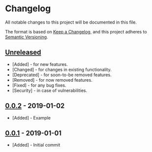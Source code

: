 # Changelog
All notable changes to this project will be documented in this file.

The format is based on [Keep a Changelog](https://keepachangelog.com/en/1.0.0/),
and this project adheres to [Semantic Versioning](https://semver.org/spec/v2.0.0.html).

## [Unreleased]
- [Added] - for new features.
- [Changed] - for changes in existing functionality.
- [Deprecated] - for soon-to-be removed features.
- [Removed] - for now removed features.
- [Fixed] - for any bug fixes.
- [Security] - in case of vulnerabilities.

## [0.0.2] - 2019-01-02
- [Added] - Example

## [0.0.1] - 2019-01-01
- [Added] - Initial commit

[Unreleased]: https://github.com/olivierlacan/keep-a-changelog/compare/v1.0.0...HEAD
[0.0.2]: https://github.com/olivierlacan/keep-a-changelog/compare/v0.0.1...v0.0.2
[0.0.1]: https://github.com/olivierlacan/keep-a-changelog/releases/tag/v0.0.1